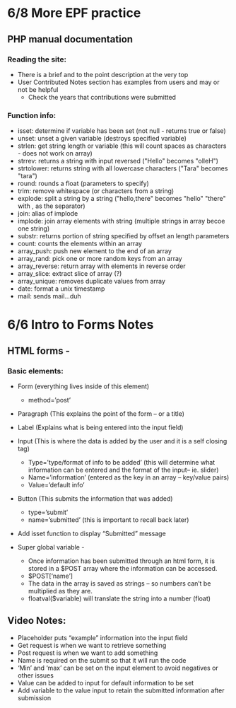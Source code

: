 # 6/8 More EPF practice
## PHP manual documentation
### Reading the site:
 - There is a brief and to the point description at the very top
 - User Contributed Notes section has examples from users and may or not be helpful
 	- Check the years that contributions were submitted

### Function info:
 - isset: determine if variable has been set (not null - returns true or false)
 - unset: unset a given variable (destroys specified variable)
 - strlen: get string length or variable (this will count spaces as characters - does not work on array)
 - strrev: returns a string with input reversed ("Hello" becomes "olleH")
 - strtolower: returns string with all lowercase characters ("Tara" becomes "tara")
 - round: rounds a float (parameters to specify)
 - trim: remove whitespace (or characters from a string)
 - explode: split a string by a string ("hello,there" becomes "hello" "there" with , as the separator)
 - join: alias of implode
 - implode: join array elements with string (multiple strings in array becoe one string)
 - substr: returns portion of string specified by offset an length parameters
 - count: counts the elements within an array
 - array_push: push new element to the end of an array
 - array_rand: pick one or more random keys from an array
 - array_reverse: return array with elements in reverse order
 - array_slice: extract slice of array (?)
 - array_unique: removes duplicate values from array
 - date: format a unix timestamp
 - mail: sends mail...duh



# 6/6 Intro to Forms Notes
## HTML forms - 
### Basic elements:

- Form (everything lives inside of this element)
	- method=’post’
- Paragraph (This explains the point of the form – or a title)
- Label (Explains what is being entered into the input field)
- Input (This is where the data is added by the user and it is a self closing tag)
	- Type=’type/format of info to be added’ (this will determine what information can be entered and the format of the input– ie. slider)
	- Name=’information’ (entered as the key in an array – key/value pairs)
	- Value=’default info’
- Button	(This submits the information that was added)
	- type=’submit’
	- name=’submitted’ (this is important to recall back later)

- Add isset function to display “Submitted” message 

- Super global variable - 
	- Once information has been submitted through an html form, it is stored in a $POST array where the information can be accessed.
	- $POST[‘name’]
	- The data in the array is saved as strings – so numbers can’t be multiplied as they are.
	- floatval($variable) will translate the string into a number (float)


## Video Notes:
- Placeholder puts “example” information into the input field
- Get request is when we want to retrieve something
- Post request is when we want to add something
- Name is required on the submit so that it will run the code
- ‘Min’ and ‘max’ can be set on the input element to avoid negatives or other issues
- Value can be added to input for default information to be set
- Add <?=?> variable to the value input to retain the submitted information after submission
